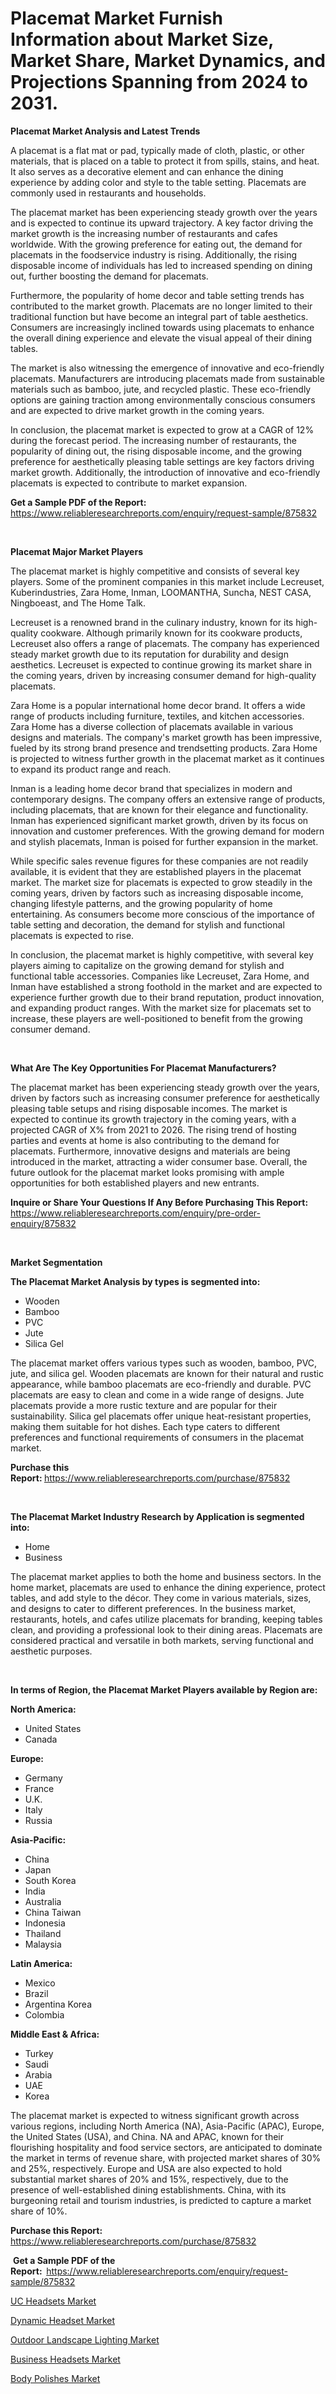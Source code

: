 <p><h1>Placemat Market Furnish Information about Market Size, Market Share, Market Dynamics, and Projections Spanning from 2024 to 2031.</h1></p><p><strong>Placemat Market Analysis and Latest Trends</strong></p>
<p><p>A placemat is a flat mat or pad, typically made of cloth, plastic, or other materials, that is placed on a table to protect it from spills, stains, and heat. It also serves as a decorative element and can enhance the dining experience by adding color and style to the table setting. Placemats are commonly used in restaurants and households.</p><p>The placemat market has been experiencing steady growth over the years and is expected to continue its upward trajectory. A key factor driving the market growth is the increasing number of restaurants and cafes worldwide. With the growing preference for eating out, the demand for placemats in the foodservice industry is rising. Additionally, the rising disposable income of individuals has led to increased spending on dining out, further boosting the demand for placemats.</p><p>Furthermore, the popularity of home decor and table setting trends has contributed to the market growth. Placemats are no longer limited to their traditional function but have become an integral part of table aesthetics. Consumers are increasingly inclined towards using placemats to enhance the overall dining experience and elevate the visual appeal of their dining tables.</p><p>The market is also witnessing the emergence of innovative and eco-friendly placemats. Manufacturers are introducing placemats made from sustainable materials such as bamboo, jute, and recycled plastic. These eco-friendly options are gaining traction among environmentally conscious consumers and are expected to drive market growth in the coming years.</p><p>In conclusion, the placemat market is expected to grow at a CAGR of 12% during the forecast period. The increasing number of restaurants, the popularity of dining out, the rising disposable income, and the growing preference for aesthetically pleasing table settings are key factors driving market growth. Additionally, the introduction of innovative and eco-friendly placemats is expected to contribute to market expansion.</p></p>
<p><strong>Get a Sample PDF of the Report:&nbsp;</strong> <a href="https://www.reliableresearchreports.com/enquiry/request-sample/875832">https://www.reliableresearchreports.com/enquiry/request-sample/875832</a></p>
<p>&nbsp;</p>
<p><strong>Placemat Major Market Players</strong></p>
<p><p>The placemat market is highly competitive and consists of several key players. Some of the prominent companies in this market include Lecreuset, Kuberindustries, Zara Home, Inman, LOOMANTHA, Suncha, NEST CASA, Ningboeast, and The Home Talk.</p><p>Lecreuset is a renowned brand in the culinary industry, known for its high-quality cookware. Although primarily known for its cookware products, Lecreuset also offers a range of placemats. The company has experienced steady market growth due to its reputation for durability and design aesthetics. Lecreuset is expected to continue growing its market share in the coming years, driven by increasing consumer demand for high-quality placemats.</p><p>Zara Home is a popular international home decor brand. It offers a wide range of products including furniture, textiles, and kitchen accessories. Zara Home has a diverse collection of placemats available in various designs and materials. The company's market growth has been impressive, fueled by its strong brand presence and trendsetting products. Zara Home is projected to witness further growth in the placemat market as it continues to expand its product range and reach.</p><p>Inman is a leading home decor brand that specializes in modern and contemporary designs. The company offers an extensive range of products, including placemats, that are known for their elegance and functionality. Inman has experienced significant market growth, driven by its focus on innovation and customer preferences. With the growing demand for modern and stylish placemats, Inman is poised for further expansion in the market.</p><p>While specific sales revenue figures for these companies are not readily available, it is evident that they are established players in the placemat market. The market size for placemats is expected to grow steadily in the coming years, driven by factors such as increasing disposable income, changing lifestyle patterns, and the growing popularity of home entertaining. As consumers become more conscious of the importance of table setting and decoration, the demand for stylish and functional placemats is expected to rise.</p><p>In conclusion, the placemat market is highly competitive, with several key players aiming to capitalize on the growing demand for stylish and functional table accessories. Companies like Lecreuset, Zara Home, and Inman have established a strong foothold in the market and are expected to experience further growth due to their brand reputation, product innovation, and expanding product ranges. With the market size for placemats set to increase, these players are well-positioned to benefit from the growing consumer demand.</p></p>
<p>&nbsp;</p>
<p><strong>What Are The Key Opportunities For Placemat Manufacturers?</strong></p>
<p><p>The placemat market has been experiencing steady growth over the years, driven by factors such as increasing consumer preference for aesthetically pleasing table setups and rising disposable incomes. The market is expected to continue its growth trajectory in the coming years, with a projected CAGR of X% from 2021 to 2026. The rising trend of hosting parties and events at home is also contributing to the demand for placemats. Furthermore, innovative designs and materials are being introduced in the market, attracting a wider consumer base. Overall, the future outlook for the placemat market looks promising with ample opportunities for both established players and new entrants.</p></p>
<p><strong>Inquire or Share Your Questions If Any Before Purchasing This Report:</strong> <a href="https://www.reliableresearchreports.com/enquiry/pre-order-enquiry/875832">https://www.reliableresearchreports.com/enquiry/pre-order-enquiry/875832</a></p>
<p>&nbsp;</p>
<p><strong>Market Segmentation</strong></p>
<p><strong>The Placemat Market Analysis by types is segmented into:</strong></p>
<p><ul><li>Wooden</li><li>Bamboo</li><li>PVC</li><li>Jute</li><li>Silica Gel</li></ul></p>
<p><p>The placemat market offers various types such as wooden, bamboo, PVC, jute, and silica gel. Wooden placemats are known for their natural and rustic appearance, while bamboo placemats are eco-friendly and durable. PVC placemats are easy to clean and come in a wide range of designs. Jute placemats provide a more rustic texture and are popular for their sustainability. Silica gel placemats offer unique heat-resistant properties, making them suitable for hot dishes. Each type caters to different preferences and functional requirements of consumers in the placemat market.</p></p>
<p><strong>Purchase this Report:&nbsp;</strong><a href="https://www.reliableresearchreports.com/purchase/875832">https://www.reliableresearchreports.com/purchase/875832</a></p>
<p>&nbsp;</p>
<p><strong>The Placemat Market Industry Research by Application is segmented into:</strong></p>
<p><ul><li>Home</li><li>Business</li></ul></p>
<p><p>The placemat market applies to both the home and business sectors. In the home market, placemats are used to enhance the dining experience, protect tables, and add style to the décor. They come in various materials, sizes, and designs to cater to different preferences. In the business market, restaurants, hotels, and cafes utilize placemats for branding, keeping tables clean, and providing a professional look to their dining areas. Placemats are considered practical and versatile in both markets, serving functional and aesthetic purposes.</p></p>
<p>&nbsp;</p>
<p><strong>In terms of Region, the Placemat Market Players available by Region are:</strong></p>
<p>
    <p> <strong> North America: </strong>
        <ul>
            <li>United States</li>
            <li>Canada</li>
        </ul>
        </p> 
    <p> <strong> Europe: </strong>
        <ul>
            <li>Germany</li>
            <li>France</li>
            <li>U.K.</li>
            <li>Italy</li>
            <li>Russia</li>
        </ul>
        </p> 
    <p> <strong> Asia-Pacific: </strong>
        <ul>
            <li>China</li>
            <li>Japan</li>
            <li>South Korea</li>
            <li>India</li>
            <li>Australia</li>
            <li>China Taiwan</li>
            <li>Indonesia</li>
            <li>Thailand</li>
            <li>Malaysia</li>
        </ul>
        </p> 
    <p> <strong> Latin America: </strong>
        <ul>
            <li>Mexico</li>
            <li>Brazil</li>
            <li>Argentina Korea</li>
            <li>Colombia</li>
        </ul>
        </p> 
    <p> <strong> Middle East & Africa: </strong>
        <ul>
            <li>Turkey</li>
            <li>Saudi</li>
            <li>Arabia</li>
            <li>UAE</li>
            <li>Korea</li>
        </ul>
    </p>
    </p>
<p><p>The placemat market is expected to witness significant growth across various regions, including North America (NA), Asia-Pacific (APAC), Europe, the United States (USA), and China. NA and APAC, known for their flourishing hospitality and food service sectors, are anticipated to dominate the market in terms of revenue share, with projected market shares of 30% and 25%, respectively. Europe and USA are also expected to hold substantial market shares of 20% and 15%, respectively, due to the presence of well-established dining establishments. China, with its burgeoning retail and tourism industries, is predicted to capture a market share of 10%.</p></p>
<p><strong>Purchase this Report: </strong><a href="https://www.reliableresearchreports.com/purchase/875832">https://www.reliableresearchreports.com/purchase/875832</a></p>
<p>&nbsp;<strong>Get a Sample PDF of the Report:&nbsp;&nbsp;</strong><a href="https://www.reliableresearchreports.com/enquiry/request-sample/875832">https://www.reliableresearchreports.com/enquiry/request-sample/875832</a></p>
<p><strong></strong></p>
<p><p><a href="https://medium.com/@akshatreportprime/uc-headsets-market-share-evolution-and-market-growth-trends-2024-2031-ec5ecdc13357">UC Headsets Market</a></p><p><a href="https://medium.com/@akshatreportprime/dynamic-headset-market-analysis-and-sze-forecasted-for-period-from-2024-to-2031-e8e5b549f7b6">Dynamic Headset Market</a></p><p><a href="https://medium.com/@akshatreportprime/outdoor-landscape-lighting-nbsp-market-focuses-on-market-share-size-and-projected-forecast-till-3779ca1559c2">Outdoor Landscape Lighting Market</a></p><p><a href="https://medium.com/@akshatreportprime/business-headsets-market-trends-and-market-analysis-forecasted-for-period-2024-2031-290cb80c529e">Business Headsets Market</a></p><p><a href="https://medium.com/@kelsitorphy644/body-polishes-market-size-reveals-the-best-marketing-channels-in-global-industry-369c6d8ace9d">Body Polishes Market</a></p></p>